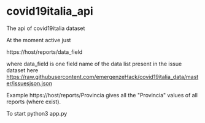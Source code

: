 # covid19italia_api
The api of covid19italia dataset

At the moment active just

https://host/reports/data_field

where data_field is one field name of the data list present in the issue dataset here
https://raw.githubusercontent.com/emergenzeHack/covid19italia_data/master/issuesjson.json

Example
https://host/reports/Provincia
gives all the "Provincia" values of all reports (where exist).

To start python3 app.py
